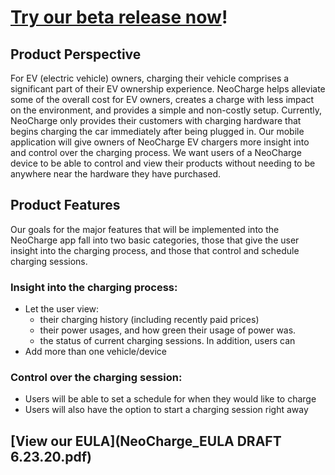 # [Try our beta release now](installation.md)!

## Product Perspective
For EV (electric vehicle) owners, charging their vehicle comprises a significant part of their EV ownership experience. NeoCharge helps alleviate some of the overall cost for EV owners, creates a charge with less impact on the environment, and provides a simple and non-costly setup. Currently, NeoCharge only provides their customers with charging hardware that begins charging the car immediately after being plugged in. Our mobile application will give owners of NeoCharge EV chargers more insight into and control over the charging process. We want users of a NeoCharge device to be able to control and view their products without needing to be anywhere near the hardware they have purchased.

## Product Features
Our goals for the major features that will be implemented into the NeoCharge app fall into two basic categories, those that give the user insight into the charging process, and those that control and schedule charging sessions. 

### Insight into the charging process:
- Let the user view:
  - their charging history (including recently paid prices)
  - their power usages, and how green their usage of power was. 
  - the status of current charging sessions. In addition, users can 
- Add more than one vehicle/device

### Control over the charging session:
- Users will be able to set a schedule for when they would like to charge
- Users will also have the option to start a charging session right away

## [View our EULA](NeoCharge_EULA DRAFT 6.23.20.pdf)
